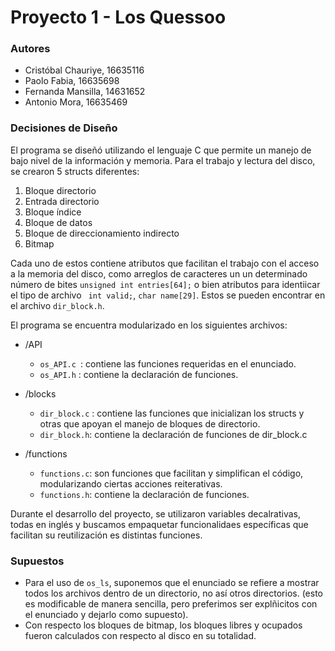 # Proyecto 1 - Los Quessoo

### Autores

- Cristóbal Chauriye, 16635116
- Paolo Fabia, 16635698
- Fernanda Mansilla, 14631652
- Antonio Mora, 16635469

### Decisiones de Diseño

El programa se diseñó utilizando el lenguaje C que permite un manejo de bajo nivel de la información y memoria. Para el trabajo y lectura del disco, se crearon 5 structs diferentes:

1. Bloque directorio
2. Entrada directorio
3. Bloque índice
4. Bloque de datos
5. Bloque de direccionamiento indirecto
6. Bitmap

Cada uno de estos contiene atributos que facilitan el trabajo con el acceso a la memoria del disco, como arreglos de caracteres un un determinado número de bites ```` unsigned int entries[64]; ```` o bien atributos para identiicar el tipo de archivo ```` int valid;````, ````char name[29]````. Estos se pueden encontrar en el archivo ````dir_block.h````.

El programa se encuentra modularizado en los siguientes archivos:

- /API
  - `os_API.c `: contiene las funciones requeridas en el enunciado.
  - `os_API.h` : contiene la declaración de funciones.
  
- /blocks
  - `dir_block.c` : contiene las funciones que inicializan los structs y otras que apoyan el manejo de bloques de directorio.
  - `dir_block.h`: contiene la declaración de funciones de dir_block.c

- /functions
  - `functions.c`: son funciones que facilitan y simplifican el código, modularizando ciertas acciones reiterativas.
  - `functions.h`: contiene la declaración de funciones.
  
Durante el desarrollo del proyecto, se utilizaron variables decalrativas, todas en inglés y buscamos empaquetar funcionalidaes específicas que facilitan su reutilización es distintas funciones.

### Supuestos

- Para el uso de `os_ls`, suponemos que el enunciado se refiere a mostrar todos los archivos dentro de un directorio, no así otros directorios. (esto es modificable de manera sencilla, pero preferimos ser explñicitos con el enunciado y dejarlo como supuesto).
- Con respecto los bloques de bitmap, los bloques libres y ocupados fueron calculados con respecto al disco en su totalidad.
